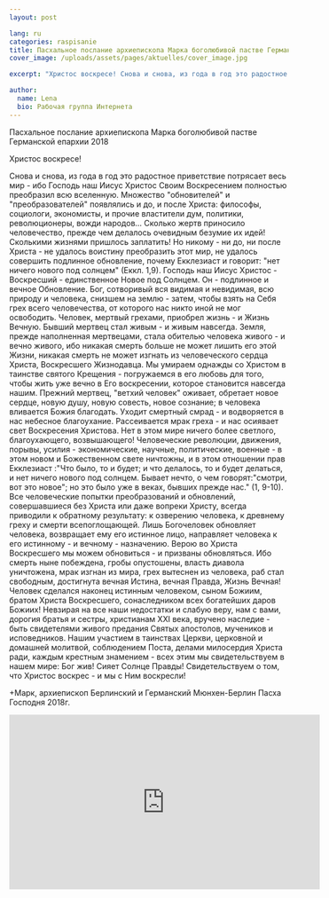 ```yaml
---
layout: post

lang: ru
categories: raspisanie
title: Пасхальное послание архиепископа Марка боголюбивой пастве Германской епархии 2018
cover_image: /uploads/assets/pages/aktuelles/cover_image.jpg

excerpt: "Христос воскресе! Снова и снова, из года в год это радостное приветствие потрясает весь мир - ибо Господь наш Иисус Христос Своим Воскресением полностью преобразил всю вселенную ..."

author:
  name: Lena
  bio: Рабочая группа Интернета
---
```

Пасхальное послание архиепископа Марка боголюбивой пастве Германской епархии 2018

Христос воскресе!

Снова и снова, из года в год это радостное приветствие потрясает весь мир - ибо Господь наш Иисус Христос Своим Воскресением полностью преобразил всю вселенную. Множество "обновителей" и "преобразователей" появлялись и до, и после Христа: философы, социологи, экономисты, и прочие властители дум, политики, революционеры, вожди народов... Сколько жертв приносило человечество, прежде чем делалось очевидным безумие их идей! Сколькими жизнями пришлось заплатить! Но никому - ни до, ни после Христа - не удалось воистину преобразить этот мир, не удалось совершить подлинное обновление, почему Екклезиаст и говорит: "нет ничего нового под солнцем" (Еккл. 1,9).
Господь наш Иисус Христос - Воскресший - единственное Новое под Солнцем. Он - подлинное и вечное Обновление. Бог, сотворивый вся видимая и невидимая, всю природу и человека, снизшем на землю - затем, чтобы взять на Себя грех всего человечества, от которого нас никто иной не мог освободить.
Человек, мертвый грехами, приобрел жизнь - и Жизнь Вечную. Бывший мертвец стал живым - и живым навсегда. Земля, прежде наполненная мертвецами, стала обителью человека живого - и вечно живого, ибо никакая смерть больше не может лишить его этой Жизни, никакая смерть не может изгнать из человеческого сердца Христа, Воскресшего Жизнодавца. Мы умираем однажды со Христом в таинстве святого Крещения - погружаемся в его любовь для того, чтобы жить уже вечно в Его воскресении, которое становится навсегда нашим. Прежний мертвец, "ветхий человек" оживает, обретает новое сердце, новую душу, новую совесть, новое сознание; в человека вливается Божия благодать. Уходит смертный смрад - и водворяется в нас небесное благоухание. Рассеивается мрак греха - и нас осиявает свет Воскресения Христова. Нет в этом мире ничего более светлого, благоухающего, возвышающего!
Человеческие революции, движения, порывы, усилия - экономические, научные, политические, военные - в этом новом и Божественном свете ничтожны, и в этом отношении прав Екклезиаст :"Что было, то и будет; и что делалось, то и будет делаться, и нет ничего нового под солнцем. Бывает нечто, о чем говорят:"смотри, вот это новое"; но это было уже в веках, бывших прежде нас." (1, 9-10). Все человеческие попытки преобразований и обновлений, совершавшиеся без Христа или даже вопреки Христу, всегда приводили к обратному результату: к озверению человека, к древнему греху и смерти всепоглощающей.
Лишь Богочеловек обновляет человека, возвращает ему его истинное лицо, направляет человека к его истинному - и вечному - назначению. Верою во Христа Воскресшего мы можем обновиться - и призваны обновляться. Ибо смерть ныне побеждена, гробы опустошены, власть диавола уничтожена, мрак изгнан из мира, грех вытеснен из человека, раб стал свободным, достигнута вечная Истина, вечная Правда, Жизнь Вечная! Человек сделался наконец истинным человеком, сыном Божиим, братом Христа Воскресшего, сонаследником всех богатейших даров Божиих!
Невзирая на все наши недостатки и слабую веру, нам с вами, дорогия братья и сестры, христианам XXI века, вручено наследие - быть свидетелями живого предания Святых апостолов, мучеников и исповедников. Нашим участием в таинствах Церкви, церковной и домашней молитвой, соблюдением Поста, делами милосердия Христа ради, каждым крестным знамением - всех этим мы свидетельствуем в нашем мире: Бог жив! Сияет Солнце Правды! Свидетельствуем о том, что Христос воскрес - и мы с Ним воскресли!

+Марк, архиепископ Берлинский и Германский
Мюнхен-Берлин
Пасха Господня 2018г.

<iframe width="560" height="315" src="https://www.youtube.com/embed/TTl8oAhfx-Y" frameborder="0" allow="accelerometer; autoplay; encrypted-media; gyroscope; picture-in-picture" allowfullscreen></iframe>
